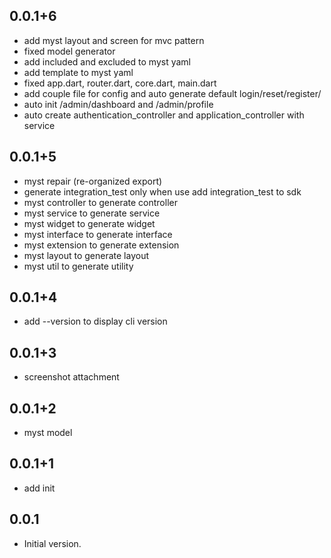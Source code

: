 ## 0.0.1+6

- add myst layout and screen for mvc pattern
- fixed model generator
- add included and excluded to myst yaml
- add template to myst yaml
- fixed app.dart, router.dart, core.dart, main.dart
- add couple file for config and auto generate default login/reset/register/ 
- auto init /admin/dashboard and /admin/profile
- auto create authentication_controller  and application_controller with service

## 0.0.1+5

- myst repair (re-organized export)
- generate integration_test only when use add integration_test to sdk
- myst controller to generate controller
- myst service to generate service
- myst widget to generate widget
- myst interface to generate interface
- myst extension to generate extension
- myst layout to generate layout
- myst util to generate utility

## 0.0.1+4

- add --version to display cli version

## 0.0.1+3

- screenshot attachment

## 0.0.1+2

- myst model

## 0.0.1+1

- add init


## 0.0.1

- Initial version.
